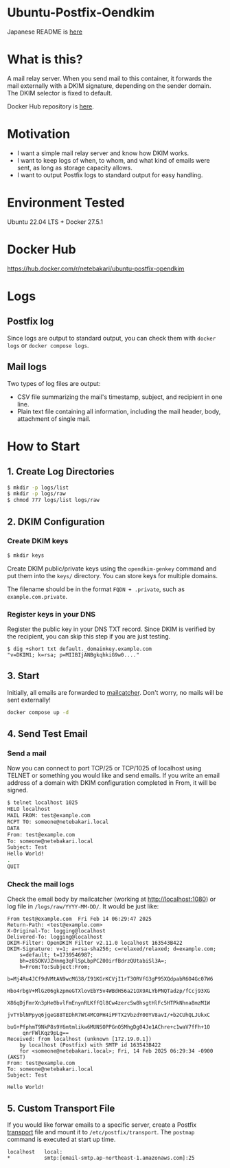 # Ubuntu-Postfix-Oendkim
Japanese README is [here](README_JP.md)

# What is this?
A mail relay server. When you send mail to this container, it forwards the mail externally with a DKIM signature, depending on the sender domain. The DKIM selector is fixed to default.

Docker Hub repository is [here](https://hub.docker.com/r/netebakari/ubuntu-postfix-opendkim).

# Motivation
* I want a simple mail relay server and know how DKIM works.
* I want to keep logs of when, to whom, and what kind of emails were sent, as long as storage capacity allows.
* I want to output Postfix logs to standard output for easy handling.

# Environment Tested
Ubuntu 22.04 LTS + Docker 27.5.1

# Docker Hub
https://hub.docker.com/r/netebakari/ubuntu-postfix-opendkim

# Logs
## Postfix log
Since logs are output to standard output, you can check them with `docker logs` or `docker compose logs`.

## Mail logs
Two types of log files are output:
* CSV file summarizing the mail's timestamp, subject, and recipient in one line.
* Plain text file containing all information, including the mail header, body, attachment of single mail.


# How to Start
## 1. Create Log Directories
```sh
$ mkdir -p logs/list
$ mkdir -p logs/raw
$ chmod 777 logs/list logs/raw
```

## 2. DKIM Configuration
### Create DKIM keys
```sh
$ mkdir keys
```

Create DKIM public/private keys using the `opendkim-genkey` command and put them into the `keys/` directory. You can store keys for multiple domains.

The filename should be in the format `FQDN + .private`, such as `example.com.private`.

### Register keys in your DNS
Register the public key in your DNS TXT record. Since DKIM is verified by the recipient, you can skip this step if you are just testing.

```
$ dig +short txt default._domainkey.example.com
"v=DKIM1; k=rsa; p=MIIBIjANBgkqhkiG9w0...."
```

## 3. Start
Initially, all emails are forwarded to [mailcatcher](https://hub.docker.com/r/schickling/mailcatcher/). Don't worry, no mails will be sent externally!

```sh
docker compose up -d
```

## 4. Send Test Email
### Send a mail
Now you can connect to port TCP/25 or TCP/1025 of localhost using TELNET or something you would like and send emails. If you write an email address of a domain with DKIM configuration completed in From, it will be signed.

```sh
$ telnet localhost 1025
HELO localhost
MAIL FROM: test@example.com
RCPT TO: someone@netebakari.local
DATA
From: test@example.com
To: someone@netebakari.local
Subject: Test
Hello World!
.
QUIT
```

### Check the mail logs
Check the email body by mailcatcher (working at [http://localhost:1080](http://localhost:1080)) or log file in `/logs/raw/YYYY-MM-DD/`. It would be just like:

```
From test@example.com  Fri Feb 14 06:29:47 2025
Return-Path: <test@example.com>
X-Original-To: logging@localhost
Delivered-To: logging@localhost
DKIM-Filter: OpenDKIM Filter v2.11.0 localhost 163543B422
DKIM-Signature: v=1; a=rsa-sha256; c=relaxed/relaxed; d=example.com;
    s=default; t=1739546987;
    bh=z85OKVJZHnmg3qFlSpLbpPCZ00irfBdrzQUtabiSl3A=;
    h=From:To:Subject:From;
    b=Mj4Ru4JCf9dVMtAN9wcMG38/I91KGrKCVjI1rT3ORVfG3gP95XQdpabR6O4Gc07W6
     Hbo4rbgV+MlGz06gkzpmeGTXlovEbY5v4WBdH56a21OX9ALYbPNQTadzp/fCcj93XG
     X86qDjFmrXn3pHe0bvlFmEnynRLKffQl8Cw4zercSw8hsgtHlFc5HTPkNhna8mzM1W
     jvTYblNPpyq6jgeG88TEDhR7Wt4MCOPH4iPFTX2VbzdY00YV8avI/+b2CUhQLJUkxC
     buG+PfphmT9NkP8s9Y6mtmlikw6MUNSOPPGnO5MhgDg04Je1AChre+c1waV7fFh+1O
     qnrFWlKqz9pLg==
Received: from localhost (unknown [172.19.0.1])
    by localhost (Postfix) with SMTP id 163543B422
    for <someone@netebakari.local>; Fri, 14 Feb 2025 06:29:34 -0900 (AKST)
From: test@example.com
To: someone@netebakari.local
Subject: Test

Hello World!
```

## 5. Custom Transport File
If you would like forwar emails to a specific server, create a Postfix [transport](https://www.postfix.org/transport.5.html)⁠ file and mount it to `/etc/postfix/transport`. The `postmap` command is executed at start up time.

```
localhost   local:
*           smtp:[email-smtp.ap-northeast-1.amazonaws.com]:25
```
